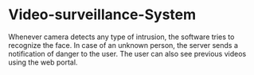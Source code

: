 # Video-surveillance-System
Whenever camera detects any type of intrusion, the software tries to recognize the face. In case of an unknown person, the server sends a notification of danger to the user. The user can also see previous videos using the web portal.
